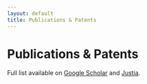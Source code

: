 ```yaml
---
layout: default
title: Publications & Patents
---
```


# Publications & Patents

Full list available on [Google Scholar](https://scholar.google.com/citations?user=doL8ArEAAAAJ&hl=en) and [Justia](https://patents.justia.com/inventor/manohar-b-srikanth).
